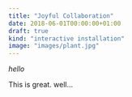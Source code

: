 ```yaml
---
title: "Joyful Collaboration"
date: 2018-06-01T00:00:00+01:00
draft: true
kind: "interactive installation"
image: "images/plant.jpg"
---
```


*hello*

This is great. well...